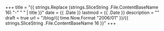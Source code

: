 +++
title = "{{ strings.Replace (strings.SliceString .File.ContentBaseName 16) "-" " " | title }}"
date = {{ .Date }}
lastmod = {{ .Date }}
description = ""
draft = true
url = "/blog/{{ time.Now.Format "2006/01" }}/{{ strings.SliceString .File.ContentBaseName 16 }}"
+++
